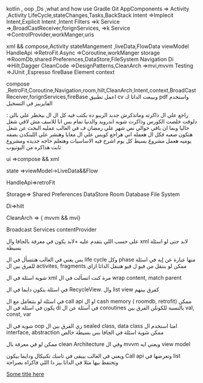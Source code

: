 kotlin , oop ,Ds ,what and how use Gradle
Git 
AppComponents =>
Activity ,Activity LifeCycle,stateChanges,Tasks,BackStack
Intent =>Implecit Intent,Explicit Intent ,Intent Filters =>k
Service =>,BroadCastReceiver,forignServices, =>k
Service =>ControlProvider,workManger,uris

xml && compose,Activity
stateMangement ,liveData,FlowData
viewModel
HandleApi =>RetroFit
Async =>Coroutine,workManger
storage =>RoomDb,shared Preferences,DataStore,FileSystem
Navigation
Di =>Hilt,Dagger
CleanCode =>DesignPatterns,CleanArch =>mvi,mvvm
Testing =>JUnit ,Espresso
fireBase
Element 
context
<!-- لازم توقف وتأكد علي ال اتعلمته وتعمل تطبيقات لوحدك-->
compose ,RetroFit,Coroutine,Navigation,room,hilt,CleanArch,Intent,context,BroadCastReceiver,forignServices,fireBase
اعمل تطبيق cv وبيبعت الداتا ك pdf 
واستخدم الفايربيز في التسجيل

راجع علي ال ذاكرته وماتذكرش جدبد
الريبو ده بكتب فيه كل ال ال بيخطر علي بالي : دلوقت خلصت الكورس وذاكرت شويه اندرويد والدنيا تمام بس انا للاسف مش لاقي شغل حاليا وبما ان باقي حوالي نص شهر علي رمضان ف في الغالب عمليه البحث عن شغل هتكون صعبه فكل ال هعمله اني هراجع كويس علي ال معايا وهنشر علي اللينكدن بصفه يوميه هعمل مشروع بسيط كل يوم اشرح فيه الاساسيات وهتعلم حاجه جديده ومشروع ثابت هذاكره من اليوتيوب

ui =>compose && xml

state =>viewModel->LiveData&&Flow

HandleApi=>retroFit

Storage=> Shared Preferences DataStore Room Database File System

Di=>hilt

CleanArch => { mvvm && mvi}

Broadcast Services contentProvider

<!--  -->
على حسب اللي بتقدم عليه
+لابد يكون في معرفة بالجافا وال xml لابد
حتى لو اسئلة بسيطة

بس يعني في الغالب
هتتسأل في ال life cycle وكل phase منها عبارة عن إيه
في اسئلة للفرق بين ال activites, fragments
 ممكن لو بننقل من فيو ل فيو هننقل الداتا ازاي

شوية اسئلة في ال xml
مرة كنت اتسألت في ال wrap content, match parent

في اسئلة بتكون دايما في ال RecycleView. وال list view كفرق بينهم

في اسئلة لو بتتعامل مع ال call api 
او ال cash memory ( roomdb, retrofit)
ممكن يكون في اسئلة في ال di
 في أسئلة عن ال coroutines بالنسبة للكوتلن
الفرق بين val, const, var

شوية في ال oop
 زي الفرق بين ال sealed class, data class
 امتا استخدم ال interface, abstraction
 ممكن شوية اسئلة في الجافا بس بسيطة خالص

ممكن لو في معرفة بال clean Architecture
وفي ال mvvm ويعني ايه view model

ويعني في الغالب بيبقى في تاسك تكنيكال ودايما بيكون
 Call api وتعرضها في list
 وتحتفظ بيها مثلا في الداتا بيز
دا اللي فاكراه بصراحة 


[Some title here](./util/android.pdf)
